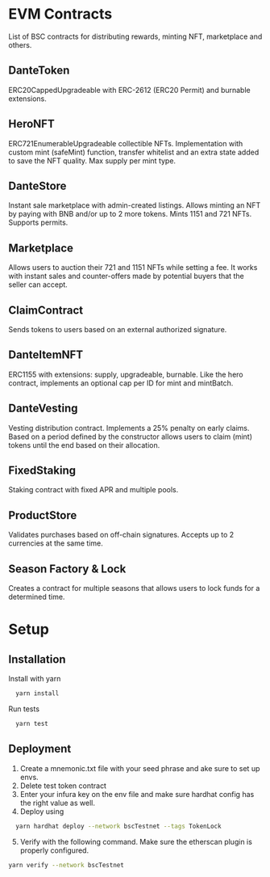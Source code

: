 # EVM Contracts

List of BSC contracts for distributing rewards, minting NFT, marketplace and others.

## DanteToken
ERC20CappedUpgradeable with ERC-2612 (ERC20 Permit) and burnable extensions.

## HeroNFT
ERC721EnumerableUpgradeable collectible NFTs.
Implementation with custom mint (safeMint) function, transfer whitelist and an extra state added to save the NFT quality.
Max supply per mint type.

## DanteStore
Instant sale marketplace with admin-created listings. Allows minting an NFT by paying with BNB and/or up to 2 more tokens.
Mints 1151 and 721 NFTs. Supports permits.

## Marketplace
Allows users to auction their 721 and 1151 NFTs while setting a fee.
It works with instant sales and counter-offers made by potential buyers that the seller can accept.

## ClaimContract
Sends tokens to users based on an external authorized signature.

## DanteItemNFT
ERC1155 with extensions: supply, upgradeable, burnable.
Like the hero contract, implements an optional cap per ID for mint and mintBatch.

## DanteVesting
Vesting distribution contract. Implements a 25% penalty on early claims.
Based on a period defined by the constructor allows users to claim (mint) tokens until the end based on their allocation.

## FixedStaking
Staking contract with fixed APR and multiple pools.

## ProductStore
Validates purchases based on off-chain signatures. Accepts up to 2 currencies at the same time.

## Season Factory & Lock
Creates a contract for multiple seasons that allows users to lock funds for a determined time.


# Setup

## Installation

Install with yarn

```bash
  yarn install
```

Run tests

```bash
  yarn test
```

## Deployment

1. Create a mnemonic.txt file with your seed phrase and ake sure to set up envs.
2. Delete test token contract
3. Enter your infura key on the env file and make sure hardhat config has the right value as well.
4. Deploy using

```bash
  yarn hardhat deploy --network bscTestnet --tags TokenLock
```

5. Verify with the following command. Make sure the etherscan plugin is properly configured.

```bash
yarn verify --network bscTestnet
```
